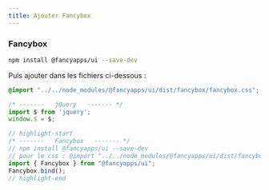 ```yaml
---
title: Ajouter Fancybox
---
```


### Fancybox 

```bash
npm install @fancyapps/ui --save-dev
```

Puis ajouter dans les fichiers ci-dessous :

```css title="resources/css/app.css"
@import "../../node_modules/@fancyapps/ui/dist/fancybox/fancybox.css";
```


```js title="resources/js/bootstrap.js"
/* -------   jQuery   ------- */
import $ from 'jquery';
window.$ = $;

// highlight-start
/* -------   Fancybox   ------- */
// npm install @fancyapps/ui --save-dev
// pour le css : @import "../../node_modules/@fancyapps/ui/dist/fancybox/fancybox.css";
import { Fancybox } from "@fancyapps/ui";
Fancybox.bind();
// highlight-end
```